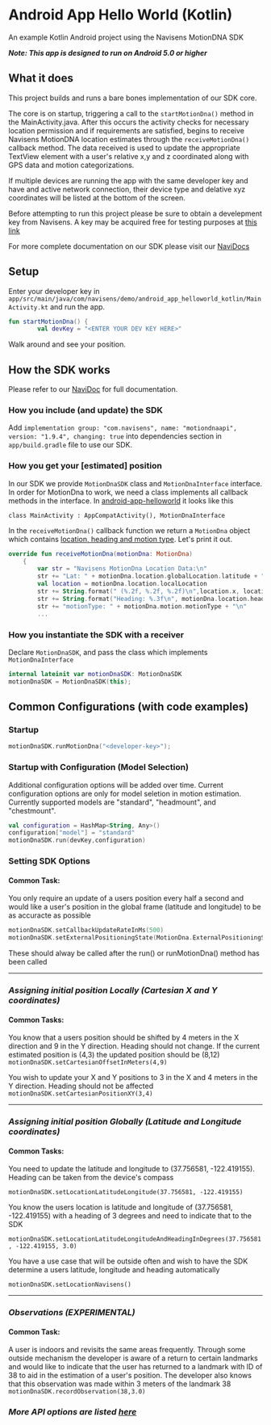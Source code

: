 # Android App Hello World (Kotlin)
An example Kotlin Android project using the Navisens MotionDNA SDK

___Note: This app is designed to run on Android 5.0 or higher___

## What it does
This project builds and runs a bare bones implementation of our SDK core.

The core is on startup, triggering a call to the ```startMotionDna()``` method in the MainActivity.java. After this occurs the activity checks for necessary location permission and if requirements are satisfied, begins to receive Navisens MotionDNA location estimates through the ```receiveMotionDna()``` callback method. The data received is used to update the appropriate TextView element with a user's relative x,y and z coordinated along with GPS data and motion categorizations.

If multiple devices are running the app with the same developer key and have and active network connection, their device type and delative xyz coordinates will be listed at the bottom of the screen.

Before attempting to run this project please be sure to obtain a develepment key from Navisens. A key may be acquired free for testing purposes at [this link](https://navisens.com/index.html#contact)

For more complete documentation on our SDK please visit our [NaviDocs](https://github.com/navisens/NaviDocs)



## Setup

Enter your developer key in `app/src/main/java/com/navisens/demo/android_app_helloworld_kotlin/MainActivity.kt` and run the app.
```kotlin
fun startMotionDna() {
        val devKey = "<ENTER YOUR DEV KEY HERE>"
```

Walk around and see your position.

## How the SDK works

Please refer to our [NaviDoc](https://github.com/navisens/NaviDocs/blob/master/API.Android.md#api) for full documentation.

### How you include (and update) the SDK

Add `implementation group: "com.navisens", name: "motiondnaapi", version: "1.9.4", changing: true` into dependencies section in `app/build.gradle` file to use our SDK.

### How you get your [estimated] position

In our SDK we provide `MotionDnaSDK` class and `MotionDnaInterface` interface. In order for MotionDna to work, we need a class implements all callback methods in the interface.
In [android-app-helloworld](https://github.com/navisens/android-app-helloworld) it looks like this
```
class MainActivity : AppCompatActivity(), MotionDnaInterface
```
In the `receiveMotionDna()` callback function we return a `MotionDna` object which contains [location, heading and motion type](https://github.com/navisens/NaviDocs/blob/master/API.Android.md#getters). Let's print it out.
```kotlin
override fun receiveMotionDna(motionDna: MotionDna)
    {
        var str = "Navisens MotionDna Location Data:\n"
        str += "Lat: " + motionDna.location.globalLocation.latitude + " Lon: " + motionDna.location.globalLocation.longitude + "\n"
        val location = motionDna.location.localLocation
        str += String.format(" (%.2f, %.2f, %.2f)\n",location.x, location.y, location.z)
        str += String.format("Heading: %.3f\n", motionDna.location.heading)
        str += "motionType: " + motionDna.motion.motionType + "\n"
        ...
```

### How you instantiate the SDK with a receiver

Declare `MotionDnaSDK`, and pass the class which implements `MotionDnaInterface`
```kotlin
internal lateinit var motionDnaSDK: MotionDnaSDK
motionDnaSDK = MotionDnaSDK(this);
```

## Common Configurations (with code examples)
### Startup
```kotlin
motionDnaSDK.runMotionDna("<developer-key>");
```

### Startup with Configuration (Model Selection)
Additional configuration options will be added over time. Current configuration options are only for model seletion in motion estimation. Currently supported models are "standard", "headmount", and "chestmount".

```kotlin
val configuration = HashMap<String, Any>()
configuration["model"] = "standard"
motionDnaSDK.run(devKey,configuration)
```

### Setting SDK Options
#### Common Task:
You only require an update of a users position every half a second and would like a user's position in the global frame (latitude and longitude) to be as accuracte as possible
```kotlin
motionDnaSDK.setCallbackUpdateRateInMs(500)
motionDnaSDK.setExternalPositioningState(MotionDna.ExternalPositioningState.HIGH_ACCURACY)
```
These should alway be called after the run() or runMotionDna() method has been called

-------------

### _Assigning initial position Locally (Cartesian X and Y coordinates)_
#### Common Tasks:
You know that a users position should be shifted by 4 meters in the X direction and 9 in the Y direction. Heading should not change. If the current estimated position is (4,3) the updated position should be (8,12)
``` motionDnaSDK.setCartesianOffsetInMeters(4,9) ```

You wish to update your X and Y positions to 3 in the X and 4 meters in the Y direction. Heading should not be affected
``` motionDnaSDK.setCartesianPositionXY(3,4) ```


-------------

### _Assigning initial position Globally (Latitude and Longitude coordinates)_

#### Common Tasks:
 You need to update the latitude and longitude to (37.756581, -122.419155). Heading can be taken from the device's compass

``` motionDnaSDK.setLocationLatitudeLongitude(37.756581, -122.419155) ```

 You know the users location is latitude and longitude of (37.756581, -122.419155) with a heading of 3 degrees and need to indicate that to the SDK

``` motionDnaSDK.setLocationLatitudeLongitudeAndHeadingInDegrees(37.756581, -122.419155, 3.0) ```

You have a use case that will be outside often and wish to have the SDK determine a users latitude, longitude and heading automatically

``` motionDnaSDK.setLocationNavisens() ```


------------

### _Observations (EXPERIMENTAL)_
#### Common Task:
A user is indoors and revisits the same areas frequently. Through some outside mechanism the developer is aware of a return to certain landmarks and would like to indicate that the user has returned to a landmark with ID of 38 to aid in the estimation of a user's position. The developer also knows that this observation was made within 3 meters of the landmark 38
``` motionDnaSDK.recordObservation(38,3.0) ```



### _More API options are listed [here](https://github.com/navisens/NaviDocs/blob/master/API.Android.md#control)_
